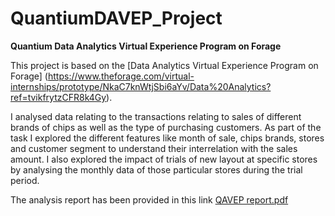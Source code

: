 # QuantiumDAVEP_Project
**Quantium Data Analytics Virtual Experience Program on Forage**

This project is based on the [Data Analytics Virtual Experience Program on Forage] (https://www.theforage.com/virtual-internships/prototype/NkaC7knWtjSbi6aYv/Data%20Analytics?ref=tvikfrytzCFR8k4Gy).

I analysed data relating to the transactions relating to sales of different brands of chips as well as the type of purchasing customers. As part of the task I explored the different features like month of sale, chips brands, stores and customer segment to understand their interrelation with the sales amount. I also explored the impact of trials of new layout at specific stores by analysing the monthly data of those particular stores during the trial period.

The analysis report has been provided in this link [QAVEP report.pdf](https://github.com/ShaunakS29/QuantiumDAVEP_Project/files/9711440/QAVEP.report.pdf)
